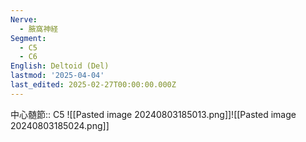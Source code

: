 ```yaml
---
Nerve:
  - 腋窩神経
Segment:
  - C5
  - C6
English: Deltoid (Del)
lastmod: '2025-04-04'
last_edited: 2025-02-27T00:00:00.000Z
---
```


中心髄節:: C5
![[Pasted image 20240803185013.png]]![[Pasted image 20240803185024.png]]
